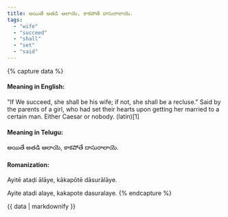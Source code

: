 ```yaml
---
title: అయితే అతడి ఆలాయె, కాకపోతే దాసురాలాయె.
tags:
  - "wife"
  - "succeed"
  - "shall"
  - "set"
  - "said"
---
```


{% capture data %}
#### Meaning in English:
"If We succeed, she shall be his wife; if not, she shall be a recluse."
Said by the parents of a girl, who had set their hearts upon getting her married to a certain man.
Either Caesar or nobody. (latin)[1]

#### Meaning in Telugu:
అయితే అతడి ఆలాయె, కాకపోతే దాసురాలాయె.

#### Romanization:
Ayitē ataḍi ālāye, kākapōtē dāsurālāye.

Ayite atadi alaye, kakapote dasuralaye.
{% endcapture %}

{{ data | markdownify }}

